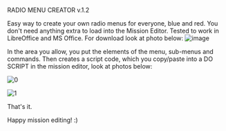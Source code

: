 RADIO MENU CREATOR v.1.2

Easy way to create your own radio menus for everyone, blue and red.
You don't need anything extra to load into the Mission Editor.
Tested to work in LibreOffice and MS Office.
For download look at photo below:
![image](https://github.com/astrolavos1998/RADIO-MENU-CREATOR/assets/25374331/ee4acdb9-df82-4faf-8914-20ad16fea49e)


In the area you allow, you put the elements of the menu, sub-menus and commands. Then creates a script code, which you copy/paste into a DO SCRIPT in the mission editor, look at photos below:

![0](https://github.com/astrolavos1998/RADIO-MENU-CREATOR/assets/25374331/6025edec-6f59-4295-adcf-72b9f81eaebc)

![1](https://github.com/astrolavos1998/RADIO-MENU-CREATOR/assets/25374331/fad353ce-86d0-4368-8530-32fa308390a5)

That's it.

Happy mission editing! :)
